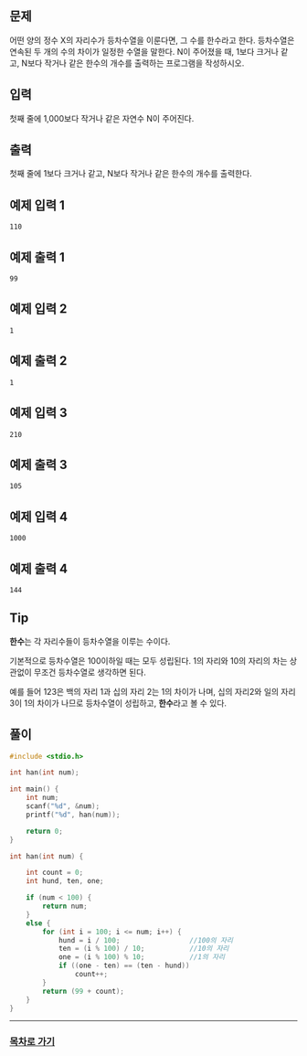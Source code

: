 ## 문제

어떤 양의 정수 X의 자리수가 등차수열을 이룬다면, 그 수를 한수라고 한다. 등차수열은 연속된 두 개의 수의 차이가 일정한 수열을 말한다. N이 주어졌을 때, 1보다 크거나 같고, N보다 작거나 같은 한수의 개수를 출력하는 프로그램을 작성하시오. 

## 입력

첫째 줄에 1,000보다 작거나 같은 자연수 N이 주어진다.

## 출력

첫째 줄에 1보다 크거나 같고, N보다 작거나 같은 한수의 개수를 출력한다.

## 예제 입력 1

```
110
```

## 예제 출력 1

```
99
```

## 예제 입력 2

```
1
```

## 예제 출력 2

```
1
```

## 예제 입력 3

```
210
```

## 예제 출력 3

```
105
```

## 예제 입력 4

```
1000
```

## 예제 출력 4

```
144
```

## Tip

**한수**는 각 자리수들이 등차수열을 이루는 수이다.

기본적으로 등차수열은 100이하일 때는 모두 성립된다. 1의 자리와 10의 자리의 차는 상관없이 무조건 등차수열로 생각하면 된다.

예를 들어 123은 백의 자리 1과 십의 자리 2는 1의 차이가 나며, 십의 자리2와 일의 자리 3이 1의 차이가 나므로 등차수열이 성립하고, **한수**라고 볼 수 있다.



## 풀이
```c
#include <stdio.h>

int han(int num);

int main() {
	int num;
	scanf("%d", &num);
	printf("%d", han(num));

	return 0;
}

int han(int num) {

	int count = 0;
	int hund, ten, one;

	if (num < 100) {
		return num;
	}
	else {
		for (int i = 100; i <= num; i++) {
			hund = i / 100;                 //100의 자리
			ten = (i % 100) / 10;           //10의 자리
			one = (i % 100) % 10;           //1의 자리
			if ((one - ten) == (ten - hund))
				count++;
		}
		return (99 + count);
	}
}
```
---

### [목차로 가기](./../../../../)